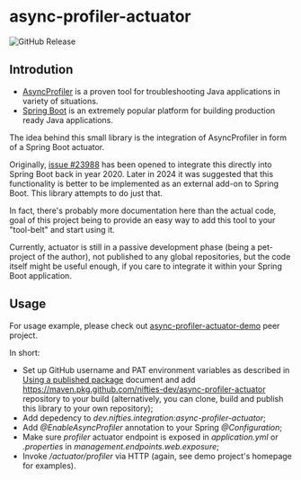 # async-profiler-actuator
![GitHub Release](https://img.shields.io/github/v/tag/nifties-dev/async-profiler-actuator)

## Introdution
- [AsyncProfiler](https://github.com/async-profiler/async-profiler) is a proven tool for troubleshooting Java
  applications in variety of situations.
- [Spring Boot](https://github.com/spring-projects/spring-boot) is an extremely popular platform for building production
  ready Java applications.

The idea behind this small library is the integration of AsyncProfiler in form of a Spring Boot actuator.

Originally, [issue #23988](https://github.com/spring-projects/spring-boot/issues/23988) has been opened to integrate
this directly into Spring Boot back in year 2020. Later in 2024 it was suggested that this functionality is better to be
implemented as an external add-on to Spring Boot. This library attempts to do just that.

In fact, there's probably more documentation here than the actual code, goal of this project being to provide an easy way
to add this tool to your "tool-belt" and start using it.

Currently, actuator is still in a passive development phase (being a pet-project of the author), not published to any global
repositories, but the code itself might be useful enough, if you care to integrate it within your Spring Boot application.

## Usage
For usage example, please check out 
[async-profiler-actuator-demo](https://github.com/nifties-dev/async-profiler-actuator-demo) peer project.

In short:
 * Set up GitHub username and PAT environment variables as described in [Using a published package](https://docs.github.com/en/packages/working-with-a-github-packages-registry/working-with-the-gradle-registry#using-a-published-package)
   document and add https://maven.pkg.github.com/nifties-dev/async-profiler-actuator
   repository to your build (alternatively, you can clone, build and publish this library to your own repository);
 * Add depedency to _dev.nifties.integration:async-profiler-actuator_;
 * Add _@EnableAsyncProfiler_ annotation to your Spring _@Configuration_;
 * Make sure _profiler_ actuator endpoint is exposed in _application.yml_ or _.properties_ in _management.endpoints.web.exposure_;
 * Invoke _/actuator/profiler_ via HTTP (again, see demo project's homepage for examples).
